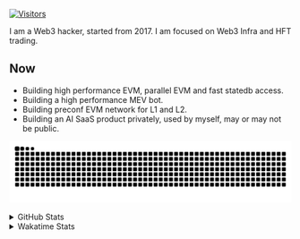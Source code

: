 <!-- markdownlint-disable MD041 MD010 MD033 -->
[![Visitors](https://api.visitorbadge.io/api/daily?path=Akagi201%2FAkagi201&label=Visitors%20Today&countColor=%2337d67a)](https://visitorbadge.io/status?path=Akagi201%2FAkagi201)

I am a Web3 hacker, started from 2017. I am focused on Web3 Infra and HFT trading.

## Now

* Building high performance EVM, parallel EVM and fast statedb access.
* Building a high performance MEV bot.
* Building preconf EVM network for L1 and L2.
* Building an AI SaaS product privately, used by myself, may or may not be public.

[![github contribution grid snake animation](https://raw.githubusercontent.com/Akagi201/Akagi201/output/github-contribution-grid-snake.svg#gh-light-mode-only)](https://github.com/Akagi201)

<details>
<summary>GitHub Stats</summary>
  <a href="https://github.com/Akagi201"><img alt="Profile Detail" src="https://raw.githubusercontent.com/Akagi201/Akagi201/master/profile-summary-card-output/dracula/0-profile-details.svg" /></a>
  <a href="https://github.com/Akagi201"><img alt="Github Stats" src="https://raw.githubusercontent.com/Akagi201/Akagi201/master/profile-summary-card-output/dracula/3-stats.svg" /></a>
  <a href="https://github.com/Akagi201"><img alt="Lang By Commits" src="https://raw.githubusercontent.com/Akagi201/Akagi201/master/profile-summary-card-output/dracula/2-most-commit-language.svg" /></a>
</details>

<details>
<summary>Wakatime Stats</summary>
<br>

<!--START_SECTION:waka-->

```txt
From: 15 September 2024 - To: 22 September 2024

Total Time: 23 hrs 48 mins

Other              17 hrs 22 mins  ██████████████████▒░░░░░░   72.95 %
Rust               2 hrs 47 mins   ███░░░░░░░░░░░░░░░░░░░░░░   11.71 %
Python             1 hr 13 mins    █▒░░░░░░░░░░░░░░░░░░░░░░░   05.11 %
Go                 56 mins         █░░░░░░░░░░░░░░░░░░░░░░░░   03.93 %
sh                 48 mins         █░░░░░░░░░░░░░░░░░░░░░░░░   03.36 %
Markdown           20 mins         ▒░░░░░░░░░░░░░░░░░░░░░░░░   01.43 %
Solidity           7 mins          ░░░░░░░░░░░░░░░░░░░░░░░░░   00.50 %
TOML               6 mins          ░░░░░░░░░░░░░░░░░░░░░░░░░   00.44 %
Bash               2 mins          ░░░░░░░░░░░░░░░░░░░░░░░░░   00.16 %
TypeScript         1 min           ░░░░░░░░░░░░░░░░░░░░░░░░░   00.11 %
```

<!--END_SECTION:waka-->

</details>
